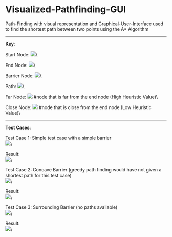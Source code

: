 # Visualized-Pathfinding-GUI
Path-Finding with visual representation and Graphical-User-Interface used to find the shortest path between two points using the A* Algorithm 

_________________________________________________________________________________________________________________________________________________
𝐊𝐞𝐲:

Start Node: ![](Images/start_node.PNG)\

End Node: ![](Images/end_node.PNG)\

Barrier Node: ![](Images/barrier_node.PNG)\

Path: ![](Images/path.PNG)\

Far Node: ![](Images/far_node.PNG) #node that is far from the end node (High Heuristic Value)\

Close Node: ![](Images/close_node.PNG) #node that is close from the end node (Low Heuristic Value)\


_________________________________________________________________________________________________________________________________________________
𝐓𝐞𝐬𝐭 𝐂𝐚𝐬𝐞𝐬:

Test Case 1: Simple test case with a simple barrier\
![](Images/Test_case-1.PNG)\

Result:\
![](Images/Case-1_Result.PNG)\


Test Case 2: Concave Barrier (greedy path finding would have not given a shortest path for this test case)\
![](Images/Test_case-2.PNG)\

Result:\
![](Images/Case-2_Result.PNG)\


Test Case 3: Surrounding Barrier (no paths available)\
![](Images/Test_case-3.PNG)\


Result:\
![](Images/Case-3_Result.PNG)\

